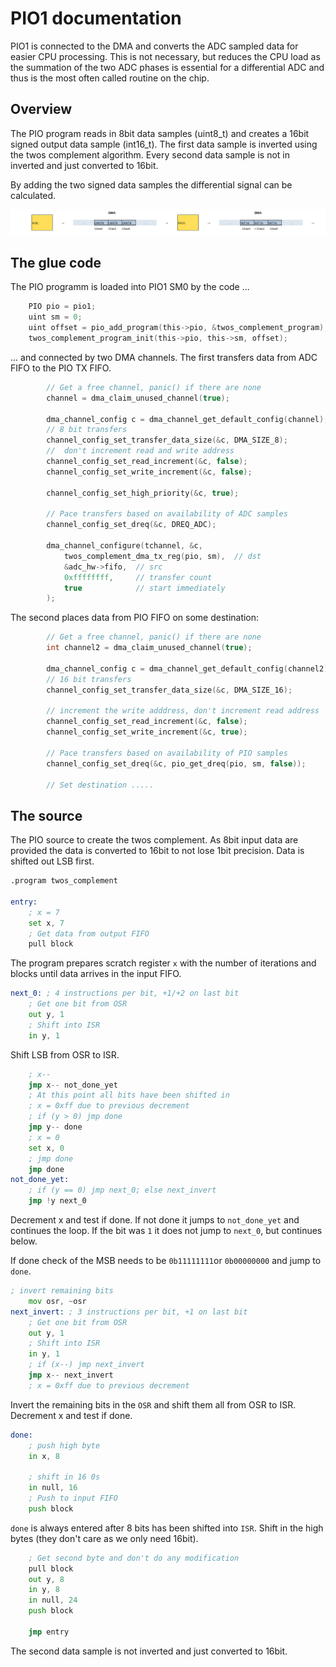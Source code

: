# PIO1 documentation

PIO1 is connected to the DMA and converts the ADC sampled data for easier CPU
processing. This is not necessary, but reduces the CPU load as the summation
of the two ADC phases is essential for a differential ADC and thus is the most
often called routine on the chip.

## Overview

The PIO program reads in 8bit data samples (uint8_t) and creates a 16bit signed output data sample (int16_t).
The first data sample is inverted using the twos complement algorithm.
Every second data sample is not in inverted and just converted to 16bit.

By adding the two signed data samples the differential signal can be calculated.

![](PIO1.png)

## The glue code

The PIO programm is loaded into PIO1 SM0 by the code ...

```C
	PIO pio = pio1;
	uint sm = 0;
	uint offset = pio_add_program(this->pio, &twos_complement_program);
	twos_complement_program_init(this->pio, this->sm, offset);
```

... and connected by two DMA channels. The first transfers data from ADC FIFO to the PIO TX FIFO.
```C
		// Get a free channel, panic() if there are none
		channel = dma_claim_unused_channel(true);

		dma_channel_config c = dma_channel_get_default_config(channel);
		// 8 bit transfers
		channel_config_set_transfer_data_size(&c, DMA_SIZE_8);
		//  don't increment read and write address
		channel_config_set_read_increment(&c, false);
		channel_config_set_write_increment(&c, false);

		channel_config_set_high_priority(&c, true);

		// Pace transfers based on availability of ADC samples
		channel_config_set_dreq(&c, DREQ_ADC);

		dma_channel_configure(tchannel, &c,
			twos_complement_dma_tx_reg(pio, sm),  // dst
			&adc_hw->fifo,  // src
			0xffffffff,     // transfer count
			true            // start immediately
		);
```

The second places data from PIO FIFO on some destination:
```C
		// Get a free channel, panic() if there are none
		int channel2 = dma_claim_unused_channel(true);
	
		dma_channel_config c = dma_channel_get_default_config(channel2);
		// 16 bit transfers
		channel_config_set_transfer_data_size(&c, DMA_SIZE_16);

		// increment the write adddress, don't increment read address
		channel_config_set_read_increment(&c, false);
		channel_config_set_write_increment(&c, true);

		// Pace transfers based on availability of PIO samples
		channel_config_set_dreq(&c, pio_get_dreq(pio, sm, false));

		// Set destination .....
```


## The source

The PIO source to create the twos complement. As 8bit input data are provided the data
is converted to 16bit to not lose 1bit precision. Data is shifted out LSB first.

```asm
.program twos_complement

entry:
	; x = 7
	set x, 7
	; Get data from output FIFO
	pull block
```
The program prepares scratch register `x` with the number of iterations and blocks until data arrives in the input FIFO.

```asm
next_0: ; 4 instructions per bit, +1/+2 on last bit
	; Get one bit from OSR
	out y, 1
	; Shift into ISR
	in y, 1
```
Shift LSB from OSR to ISR.

```asm
	; x--
	jmp x-- not_done_yet
	; At this point all bits have been shifted in
	; x = 0xff due to previous decrement
	; if (y > 0) jmp done
	jmp y-- done
	; x = 0
	set x, 0
	; jmp done
	jmp done
not_done_yet:
	; if (y == 0) jmp next_0; else next_invert
	jmp !y next_0
```
Decrement x and test if done. If not done it jumps to `not_done_yet` and continues the loop. If the bit was `1` it does not jump to `next_0`, but continues below.

If done check of the MSB needs to be `0b11111111`or `0b00000000` and jump to `done`.

```asm
; invert remaining bits
	mov osr, ~osr
next_invert: ; 3 instructions per bit, +1 on last bit
	; Get one bit from OSR
	out y, 1
	; Shift into ISR
	in y, 1
	; if (x--) jmp next_invert
	jmp x-- next_invert
	; x = 0xff due to previous decrement
```
Invert the remaining bits in the `OSR` and shift them all from OSR to ISR. Decrement x and test if done.

```asm
done:
	; push high byte
	in x, 8

	; shift in 16 0s
	in null, 16
	; Push to input FIFO
	push block
```
`done` is always entered after 8 bits has been shifted into `ISR`. Shift in the high bytes (they don't care as we only need 16bit).

```asm
	; Get second byte and don't do any modification
	pull block
	out y, 8
	in y, 8
	in null, 24
	push block

	jmp entry
```
The second data sample is not inverted and just converted to 16bit.
